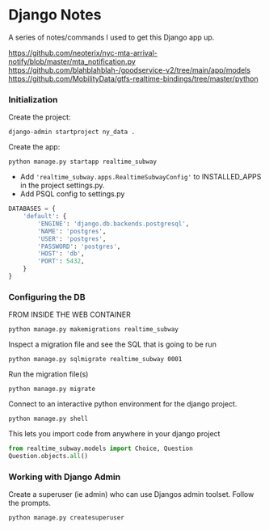 # Django Notes

A series of notes/commands I used to get this Django app up.

https://github.com/neoterix/nyc-mta-arrival-notify/blob/master/mta_notification.py
https://github.com/blahblahblah-/goodservice-v2/tree/main/app/models
https://github.com/MobilityData/gtfs-realtime-bindings/tree/master/python


### Initialization 

Create the project:

`django-admin startproject ny_data .`

Create the app:

`python manage.py startapp realtime_subway`

- Add `'realtime_subway.apps.RealtimeSubwayConfig'` to INSTALLED_APPS in the project settings.py.
- Add PSQL config to settings.py

```py
DATABASES = {
    'default': {
        'ENGINE': 'django.db.backends.postgresql',
        'NAME': 'postgres',
        'USER': 'postgres',
        'PASSWORD': 'postgres',
        'HOST': 'db',
        'PORT': 5432,
    }
}
```

### Configuring the DB

FROM INSIDE THE WEB CONTAINER

`python manage.py makemigrations realtime_subway`

Inspect a migration file and see the SQL that is going to be run

`python manage.py sqlmigrate realtime_subway 0001`

Run the migration file(s)

`python manage.py migrate`

Connect to an interactive python environment for the django project.

`python manage.py shell`

This lets you import code from anywhere in your django project

```py
from realtime_subway.models import Choice, Question
Question.objects.all()
```


### Working with Django Admin

Create a superuser (ie admin) who can use Djangos admin toolset. Follow the prompts.

`python manage.py createsuperuser`

